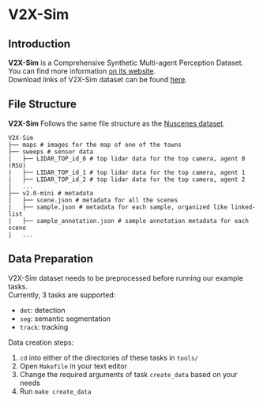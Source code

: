 # V2X-Sim

## Introduction
**V2X-Sim** is a Comprehensive Synthetic Multi-agent Perception Dataset.  
You can find more information [on its website](https://ai4ce.github.io/V2X-Sim/index.html).  
Download links of V2X-Sim dataset can be found [here](https://ai4ce.github.io/V2X-Sim/download.html).  

## File Structure
**V2X-Sim** Follows the same file structure as the [Nuscenes dataset](https://www.nuscenes.org/).
```
V2X-Sim
├── maps # images for the map of one of the towns
├── sweeps # sensor data
|   ├── LIDAR_TOP_id_0 # top lidar data for the top camera, agent 0 (RSU)
|   ├── LIDAR_TOP_id_1 # top lidar data for the top camera, agent 1
|   ├── LIDAR_TOP_id_2 # top lidar data for the top camera, agent 2
|   ...
├── v2.0-mini # metadata
|   ├── scene.json # metadata for all the scenes
|   ├── sample.json # metadata for each sample, organized like linked-list
|   ├── sample_annotation.json # sample annotation metadata for each scene
|   ...
```  

## Data Preparation
V2X-Sim dataset needs to be preprocessed before running our example tasks.  
Currently, 3 tasks are supported:   

- `det`: detection 
- `seg`: semantic segmentation
- `track`: tracking


Data creation steps:  

1. `cd` into either of the directories of these tasks in `tools/`
2. Open `Makefile` in your text editor
3. Change the required arguments of task `create_data` based on your needs
4. Run `make create_data`